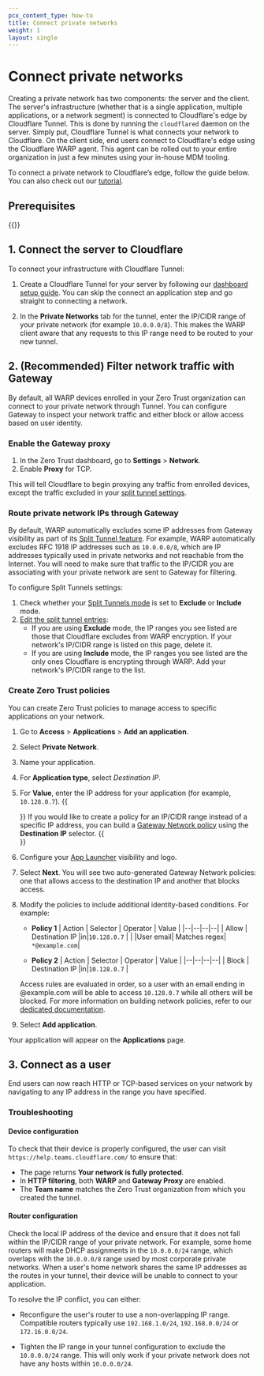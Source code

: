 ```yaml
---
pcx_content_type: how-to
title: Connect private networks
weight: 1
layout: single
---
```


# Connect private networks

Creating a private network has two components: the server and the client. The server's infrastructure (whether that is a single application, multiple applications, or a network segment) is connected to Cloudflare's edge by Cloudflare Tunnel. This is done by running the `cloudflared` daemon on the server. Simply put, Cloudflare Tunnel is what connects your network to Cloudflare. On the client side, end users connect to Cloudflare's edge using the Cloudflare WARP agent. This agent can be rolled out to your entire organization in just a few minutes using your in-house MDM tooling.

To connect a private network to Cloudflare’s edge, follow the guide below. You can also check out our [tutorial](/cloudflare-one/tutorials/warp-to-tunnel/).

## Prerequisites

{{<render file="_warp-to-tunnel-client.md">}}

## 1. Connect the server to Cloudflare

To connect your infrastructure with Cloudflare Tunnel:

1. Create a Cloudflare Tunnel for your server by following our [dashboard setup guide](/cloudflare-one/connections/connect-apps/install-and-setup/tunnel-guide/remote/). You can skip the connect an application step and go straight to connecting a network.

2. In the **Private Networks** tab for the tunnel, enter the IP/CIDR range of your private network (for example `10.0.0.0/8`). This makes the WARP client aware that any requests to this IP range need to be routed to your new tunnel.

## 2. (Recommended) Filter network traffic with Gateway

By default, all WARP devices enrolled in your Zero Trust organization can connect to your private network through Tunnel. You can configure Gateway to inspect your network traffic and either block or allow access based on user identity.

### Enable the Gateway proxy

1. In the Zero Trust dashboard, go to **Settings** > **Network**.
2. Enable **Proxy** for TCP.

This will tell Cloudflare to begin proxying any traffic from enrolled devices, except the traffic excluded in your [split tunnel settings](#route-private-network-ips-through-gateway).

### Route private network IPs through Gateway

By default, WARP automatically excludes some IP addresses from Gateway visibility as part of its [Split Tunnel feature](/cloudflare-one/connections/connect-devices/warp/configure-warp/route-traffic/split-tunnels/). For example, WARP automatically excludes RFC 1918 IP addresses such as `10.0.0.0/8`, which are IP addresses typically used in private networks and not reachable from the Internet. You will need to make sure that traffic to the IP/CIDR you are associating with your private network are sent to Gateway for filtering.

To configure Split Tunnels settings:

1. Check whether your [Split Tunnels mode](/cloudflare-one/connections/connect-devices/warp/configure-warp/route-traffic/split-tunnels/#set-up-split-tunnels) is set to **Exclude** or **Include** mode.
2. [Edit the split tunnel entries](/cloudflare-one/connections/connect-devices/warp/configure-warp/route-traffic/split-tunnels/#add-an-ip-address):
   - If you are using **Exclude** mode, the IP ranges you see listed are those that Cloudflare excludes from WARP encryption. If your network's IP/CIDR range is listed on this page, delete it.
   - If you are using **Include** mode, the IP ranges you see listed are the only ones Cloudflare is encrypting through WARP. Add your network's IP/CIDR range to the list.

### Create Zero Trust policies

You can create Zero Trust policies to manage access to specific applications on your network.

1. Go to **Access** > **Applications** > **Add an application**.
2. Select **Private Network**.
3. Name your application.
4. For **Application type**, select _Destination IP_.
5. For **Value**, enter the IP address for your application (for example, `10.128.0.7`).
   {{<Aside type="note">}}
   If you would like to create a policy for an IP/CIDR range instead of a specific IP address, you can build a [Gateway Network policy](/cloudflare-one/policies/filtering/network-policies/) using the **Destination IP** selector.
   {{</Aside>}}

6. Configure your [App Launcher](/cloudflare-one/applications/app-launcher/) visibility and logo.
7. Select **Next**. You will see two auto-generated Gateway Network policies: one that allows access to the destination IP and another that blocks access.
8. Modify the policies to include additional identity-based conditions. For example:

   - **Policy 1**
     | Action | Selector | Operator | Value |
     |--|--|--|--|
     | Allow | Destination IP |in|`10.128.0.7` |
     | |User email| Matches regex| `*@example.com`|

   - **Policy 2**
     | Action | Selector | Operator | Value |
     |--|--|--|--|
     | Block | Destination IP |in|`10.128.0.7` |

   Access rules are evaluated in order, so a user with an email ending in @example.com will be able to access `10.128.0.7` while all others will be blocked. For more information on building network policies, refer to our [dedicated documentation](/cloudflare-one/policies/filtering/network-policies/).

9. Select **Add application**.

Your application will appear on the **Applications** page.

## 3. Connect as a user

End users can now reach HTTP or TCP-based services on your network by navigating to any IP address in the range you have specified.

### Troubleshooting

#### Device configuration

To check that their device is properly configured, the user can visit `https://help.teams.cloudflare.com/` to ensure that:

- The page returns **Your network is fully protected**.
- In **HTTP filtering**, both **WARP** and **Gateway Proxy** are enabled.
- The **Team name** matches the Zero Trust organization from which you created the tunnel.

#### Router configuration

Check the local IP address of the device and ensure that it does not fall within the IP/CIDR range of your private network. For example, some home routers will make DHCP assignments in the `10.0.0.0/24` range, which overlaps with the `10.0.0.0/8` range used by most corporate private networks. When a user's home network shares the same IP addresses as the routes in your tunnel, their device will be unable to connect to your application.

To resolve the IP conflict, you can either:

- Reconfigure the user's router to use a non-overlapping IP range. Compatible routers typically use `192.168.1.0/24`, `192.168.0.0/24` or `172.16.0.0/24`.

- Tighten the IP range in your tunnel configuration to exclude the `10.0.0.0/24` range. This will only work if your private network does not have any hosts within `10.0.0.0/24`.
